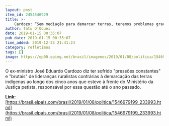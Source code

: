 ```yaml
---
layout: post
item_id: 2454546929
title: >-
    Cardozo: “Sem mediação para demarcar terras, teremos problemas gravíssimos”
author: Tatu D'Oquei
date: 2019-01-15 00:35:07
pub_date: 2019-01-15 00:35:07
time_added: 2019-12-23 21:41:24
category: refletimos
tags: []
image: https://ep00.epimg.net/brasil/imagenes/2019/01/08/politica/1546979199_233993_1546987930_rrss_normal.jpg
---
```


O ex-ministro José Eduardo Cardozo diz ter sofrido "pressões constantes" e "brutais" de lideranças ruralistas contrárias à demarcação das terras indígenas ao longo dos cinco anos que esteve à frente do Ministério da Justiça petista, responsável por essa questão até o ano passado.

**Link:** [https://brasil.elpais.com/brasil/2019/01/08/politica/1546979199_233993.html](https://brasil.elpais.com/brasil/2019/01/08/politica/1546979199_233993.html)

